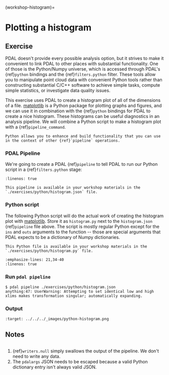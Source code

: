 (workshop-histogram)=

# Plotting a histogram

## Exercise

PDAL doesn't provide every possible analysis option, but it strives to make it
convenient to link PDAL to other places with substantial functionality.  One of
those is the Python/Numpy universe, which is accessed through PDAL's
{ref}`python` bindings and the {ref}`filters.python` filter. These tools allow
you to manipulate point cloud data with convenient Python tools rather than
constructing substantial C/C++ software to achieve simple tasks, compute simple
statistics, or investigate data quality issues.

This exercise uses PDAL to create a histogram plot of all of the dimensions of
a file. [matplotlib] is a Python package for plotting graphs and figures, and
we can use it in combination with the {ref}`python` bindings for PDAL to create
a nice histogram. These histograms can be useful diagnostics in an analysis
pipeline. We will combine a Python script to make a histogram plot with a
{ref}`pipeline_command`.

```{note}
Python allows you to enhance and build functionality that you can use
in the context of other {ref}`pipeline` operations.
```

### PDAL Pipeline

We're going to create a PDAL {ref}`pipeline` to tell PDAL to run our Python
script in a {ref}`filters.python` stage:

```{literalinclude} ./histogram.json
:linenos: true
```

```{note}
This pipeline is available in your workshop materials in the
`./exercises/python/histogram.json` file.
```

### Python script

The following Python script will do the actual work of creating the histogram
plot with [matplotlib]. Store it as `histogram.py` next to the
`histogram.json` {ref}`pipeline` file above.  The script is mostly regular
Python except for the `ins` and `outs` arguments to the function -- those
are special arguments that PDAL expects to be a dictionary of Numpy
dictionaries.

```{note}
This Python file is available in your workshop materials in the
`./exercises/python/histogram.py` file.
```

```{literalinclude} ./histogram.py
:emphasize-lines: 21,34-40
:linenos: true
```

### Run `pdal pipeline`

```console
$ pdal pipeline ./exercises/python/histogram.json
anything:47: UserWarning: Attempting to set identical low and high xlims makes transformation singular; automatically expanding.
```

### Output

```{image} ../../images/python-histogram.png
:target: ../../../_images/python-histogram.png
```

## Notes

```{index} histogram, Python, matplotlib, Numpy
```

1. {ref}`writers.null` simply swallows the output of the pipeline. We
   don't need to write any data.
2. The `pdalargs` JSON needs to be escaped because a valid Python
   dictionary entry isn't always valid JSON.

[matplotlib]: https://matplotlib.org/
